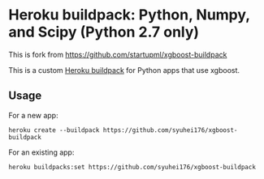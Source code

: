 Heroku buildpack: Python, Numpy, and Scipy (Python 2.7 only)
====================================================

This is fork from https://github.com/startupml/xgboost-buildpack

This is a custom [Heroku buildpack](http://devcenter.heroku.com/articles/buildpacks) for Python apps that use xgboost.


Usage
-----
For a new app:

    heroku create --buildpack https://github.com/syuhei176/xgboost-buildpack

For an existing app:

    heroku buildpacks:set https://github.com/syuhei176/xgboost-buildpack

